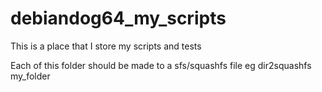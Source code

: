# debiandog64_my_scripts
This is a place that I store my scripts and tests


Each of this folder should be made to a sfs/squashfs file 
eg dir2squashfs my_folder
